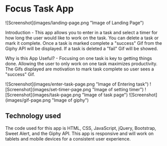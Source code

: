 <h1>Focus Task App</h1>
![Screenshot](images/landing-page.png "Image of Landing Page")
<p>Introduction - This app allows you to enter in a task and select a timer for how long the user would like to work on the task. You can delete a task or mark it complete. Once a task is marked complete a "success" Gif from the Giphy API will be displayed. If a task is deleted a "fail" Gif will be showed.</p>
<p>Why is this App Useful? - Focusing on one task is key to getting things done. Allowing the user to only work on one task maximizes productivity. The Gifs displayed are motivation to mark task complete so user sees a "success" Gif.</p>
![Screenshot](images/enter-task-page.png "Image of Entering task")
![Screenshot](images/set-timer-page.png "Image of setting timer")
![Screenshot](images/task-page.png "Image of task page")
![Screenshot](images/gif-page.png "Image of giphy")
<h2>Technology used</h2>
<p>The code used for this app is HTML, CSS, JavaScript, jQuery, Bootstrap, Sweet Alert, and the Giphy API. This app is responsive and will work on tablets and mobile devices for a consistent user experience.</p>
